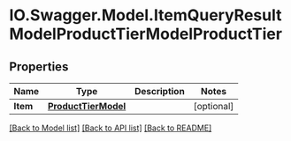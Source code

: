 # IO.Swagger.Model.ItemQueryResultModelProductTierModelProductTier
## Properties

Name | Type | Description | Notes
------------ | ------------- | ------------- | -------------
**Item** | [**ProductTierModel**](ProductTierModel.md) |  | [optional] 

[[Back to Model list]](../README.md#documentation-for-models) [[Back to API list]](../README.md#documentation-for-api-endpoints) [[Back to README]](../README.md)

